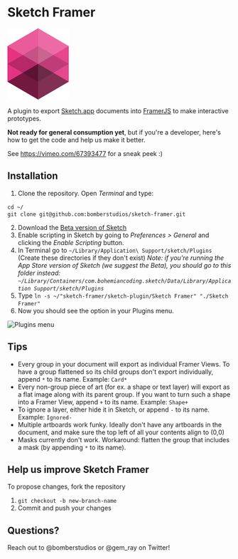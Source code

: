 # Sketch Framer

![](logo_small.png?raw=true)

A plugin to export [Sketch.app](http://www.bohemiancoding.com/sketch) documents into [FramerJS](http://framerjs.com) to make interactive prototypes.

**Not ready for general consumption yet**, but if you're a developer, here's how to get the code and help us make it better.

See <https://vimeo.com/67393477> for a sneak peek :)

## Installation
1. Clone the repository. Open *Terminal* and type:
```
cd ~/
git clone git@github.com:bomberstudios/sketch-framer.git
```

2. Download the [Beta version of Sketch](http://www.bohemiancoding.com/sketch/beta/)
3. Enable scripting in Sketch by going to *Preferences > General* and clicking the *Enable Scripting* button.
4. In Terminal go to `~/Library/Application\ Support/sketch/Plugins` (Create these directories if they don't exist) *Note: if you're running the App Store version of Sketch (we suggest the Beta), you should go to this folder instead: `~/Library/Containers/com.bohemiancoding.sketch/Data/Library/Application Support/sketch/Plugins`*
5. Type `ln -s ~/"sketch-framer/sketch-plugin/Sketch Framer" "./Sketch Framer"`
6. Now you should see the option in your Plugins menu.

![Plugins menu](https://f.cloud.github.com/assets/200566/1139282/491116ce-1c88-11e3-807e-e0d8430814d0.png)

## Tips
* Every group in your document will export as individual Framer Views. To have a group flattened so its child groups don't export individually, append `*` to its name. Example: `Card*`
* Every non-group piece of art (for ex. a shape or text layer) will export as a flat image along with its parent group. If you want to turn such a shape into a Framer View, append `+` to its name. Example: `Shape+`
* To ignore a layer, either hide it in Sketch, or append `-` to its name. Example: `Ignored-`
* Multiple artboards work funky. Ideally don't have any artboards in the document, and make sure the top left of all your contents align to (0,0)
* Masks currently don't work. Workaround: flatten the group that includes a mask (by appending `*` to its name).

## Help us improve Sketch Framer

To propose changes, fork the repository

1. `git checkout -b new-branch-name`
2. Commit and push your changes

## Questions?

Reach out to @bomberstudios or @gem_ray on Twitter!

